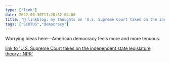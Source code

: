 ```yaml
---
type: ["link"]
date: 2022-06-30T11:20:32-04:00
title: "🔗 linkblog: my thoughts on 'U.S. Supreme Court takes on the independent state legislature theory : NPR'"
tags: ["SCOTUS","democracy"]
---
```

Worrying ideas here—American democracy feels more and more tenuous.
 

[link to 'U.S. Supreme Court takes on the independent state legislature theory : NPR'](https://www.npr.org/2022/06/30/1107648753/supreme-court-north-carolina-redistricting-independent-state-legislature-theory)
